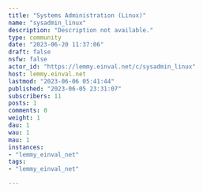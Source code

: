```yaml
---
title: "Systems Administration (Linux)" 
name: "sysadmin_linux"
description: "Description not available."
type: community
date: "2023-06-20 11:37:06"
draft: false
nsfw: false
actor_id: "https://lemmy.einval.net/c/sysadmin_linux"
host: lemmy.einval.net
lastmod: "2023-06-06 05:41:44"
published: "2023-06-05 23:31:07"
subscribers: 11
posts: 1
comments: 0
weight: 1
dau: 1
wau: 1
mau: 1
instances:
- "lemmy_einval_net"
tags: 
- "lemmy_einval_net"

---
```

